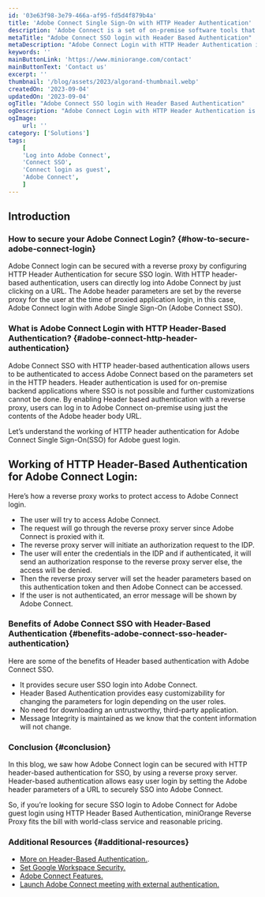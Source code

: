 ```yaml
---
id: '03e63f98-3e79-466a-af95-fd5d4f879b4a'
title: 'Adobe Connect Single Sign-On with HTTP Header Authentication'
description: 'Adobe Connect is a set of on-premise software tools that are used for remote training, web conferencing, presentations, and many more everyday office tools. With Adobe Connect login staying at the core of a company’s functioning, it makes it a reliable and dependable software asset for its employees to drive everyday business. This also makes it prone to security threats of unauthorized user access to client meetings and presentation bombings by hackers.'
metaTitle: "Adobe Connect SSO login with Header Based Authentication"
metaDescription: "Adobe Connect Login with HTTP Header Authentication is an on-premise solution for users to SSO in Adobe Connect with header parameters in Adobe Header body URL."
keywords: ''
mainButtonLink: 'https://www.miniorange.com/contact'
mainButtonText: 'Contact us'
excerpt: ''
thumbnail: '/blog/assets/2023/algorand-thumbnail.webp'
createdOn: '2023-09-04'
updatedOn: '2023-09-04'
ogTitle: "Adobe Connect SSO login with Header Based Authentication"
ogDescription: "Adobe Connect Login with HTTP Header Authentication is an on-premise solution for users to SSO in Adobe Connect with header parameters in Adobe Header body URL."
ogImage:
    url: ''
category: ['Solutions']
tags:
    [
    'Log into Adobe Connect',
    'Connect SSO',
    'Connect login as guest',
    'Adobe Connect',
    ]
---
```


## Introduction

### How to secure your Adobe Connect Login? {#how-to-secure-adobe-connect-login}

Adobe Connect login can be secured with a reverse proxy by configuring HTTP Header Authentication for secure SSO login. With HTTP header-based authentication, users can directly log into Adobe Connect by just clicking on a URL. The Adobe header parameters are set by the reverse proxy for the user at the time of proxied application login, in this case, Adobe Connect login with Adobe Single Sign-On (Adobe Connect SSO).

### What is Adobe Connect Login with HTTP Header-Based Authentication? {#adobe-connect-http-header-authentication}

Adobe Connect SSO with HTTP header-based authentication allows users to be authenticated to access Adobe Connect based on the parameters set in the HTTP headers. Header authentication is used for on-premise backend applications where SSO is not possible and further customizations cannot be done. By enabling Header based authentication with a reverse proxy, users can log in to Adobe Connect on-premise using just the contents of the Adobe header body URL.

Let’s understand the working of HTTP header authentication for Adobe Connect Single Sign-On(SSO) for Adobe guest login.

## Working of HTTP Header-Based Authentication for Adobe Connect Login:

Here’s how a reverse proxy works to protect access to Adobe Connect login.

- The user will try to access Adobe Connect.
- The request will go through the reverse proxy server since Adobe Connect is proxied with it.
- The reverse proxy server will initiate an authorization request to the IDP.
- The user will enter the credentials in the IDP and if authenticated, it will send an authorization response to the reverse proxy server else, the access will be denied.
- Then the reverse proxy server will set the header parameters based on this authentication token and then Adobe Connect can be accessed.
- If the user is not authenticated, an error message will be shown by Adobe Connect.

### Benefits of Adobe Connect SSO with Header-Based Authentication {#benefits-adobe-connect-sso-header-authentication}

Here are some of the benefits of Header based authentication with Adobe Connect SSO.

- It provides secure user SSO login into Adobe Connect.
- Header Based Authentication provides easy customizability for changing the parameters for login depending on the user roles.
- No need for downloading an untrustworthy, third-party application.
- Message Integrity is maintained as we know that the content information will not change.

### Conclusion {#conclusion}

In this blog, we saw how Adobe Connect login can be secured with HTTP header-based authentication for SSO, by using a reverse proxy server. Header-based authentication allows easy user login by setting the Adobe header parameters of a URL to securely SSO into Adobe Connect.

So, if you’re looking for secure SSO login to Adobe Connect for Adobe guest login using HTTP Header Based Authentication, miniOrange Reverse Proxy fits the bill with world-class service and reasonable pricing.

### Additional Resources {#additional-resources}

- [More on Header-Based Authentication.](https://blog.miniorange.com/what-is-header-based-authentication/).
- [Set Google Workspace Security.](https://blog.miniorange.com/secure-access-control-for-google-workspace-gsuite-apps/)
- [Adobe Connect Features.](https://www.adobe.com/products/adobeconnect/features.html)
- [Launch Adobe Connect meeting with external authentication.](https://helpx.adobe.com/adobe-connect/webservices/launch-meetings-external-authentication.html)



